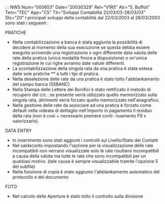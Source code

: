  :  : NWS Num="000653" Date="20030329" Rel="V1R5" Atr="S. Buffoli" Tem="TEC" App="C5" Tit="Sviluppi Contabilità 22/03/03-28/03/03" Sts="20"
I principali sviluppi della contabilità dal 22/03/2003 al 28/03/2003 sono stati i seguenti : 

PRATICHE
- Nella contabilizzazione a banca è stata aggiunta la possibilità di decidere al momento della sua
esecuzione se questa debba essere eseguita scrivendo una registrazione x ogni differente data valuta delle rate della pratica (unica modalità finora a disposizione) o un'unica registrazione le
cui righe avranno date valute differenti.
- La scontabilizzazione della singola rata da una pratica è stata estesa dalle sole pratiche ** a
tutti i tipi di pratica.
- Nella deselezione delle rate da una pratica è stato tolto l'abblankamento del campo banca (S5BANC)
- Nella Stampa delle Lettere dei Bonifici è stato rettificato il metodo di recupero del c/c :  se
presente verrà utilizzato quello memorizzato sulla singola rata, altrimenti verrà forzato quello memorizzato nell'anagrafico.
- Nella gestione delle rate da associare ad una pratica è forzato come default nella videata di
dettaglio nell'importo in pagamento il residuo della rata (non è così + necessario premere conti- nuamento F9 x valorizzarlo).

DATA ENTRY
- In inserimento sono stati aggiunti i controlli sul Livello/Stato dei Contatti
- Nel saldaconto impostando l'opzione per la visualizzazione delle rate incompatibili non verrano  visualizzate solo le rate risultano incompatibili a causa della valuta ma tutte le rate che sono incompatibili per un qualsiasi motivo. (tale causa è sempre visualizzabile tramite l'opzione 5 del subfile)
- Nella funzione di copia è stato aggiunto l'abblankamento automatico del protocollo e del documento

FOTO
- Nel calcolo delle Aperture è stato tolto il controllo sulla divisione
